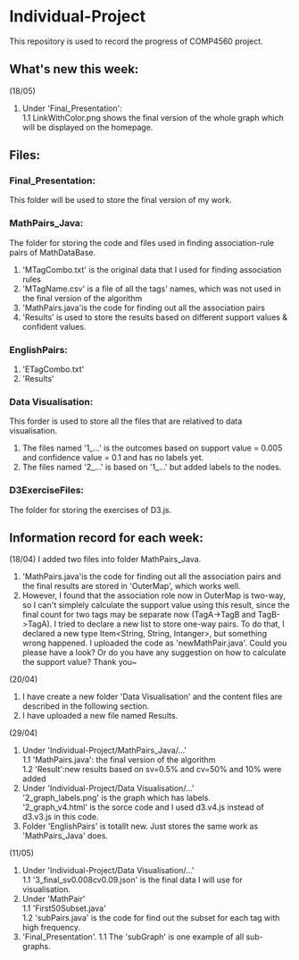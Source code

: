 # Individual-Project
This repository is used to record the progress of COMP4560 project.

## What's new this week:
(18/05)
1. Under 'Final_Presentation':<br />
   1.1 LinkWithColor.png shows the final version of the whole graph which will be displayed on the homepage.<br />

## Files:

### Final_Presentation:
This folder will be used to store the final version of my work.

### MathPairs_Java:
The folder for storing the code and files used in finding association-rule pairs of MathDataBase.
1. 'MTagCombo.txt' is the original data that I used for finding association rules
2. 'MTagName.csv' is a file of all the tags' names, which was not used in the final version of the algorithm
3. 'MathPairs.java'is the code for finding out all the association pairs 
4. 'Results' is used to store the results based on different support values & confident values.

### EnglishPairs:
1. 'ETagCombo.txt'
2. 'Results'

### Data Visualisation:
This forder is used to store all the files that are relatived to data visualisation.
1. The files named '1_...' is the outcomes based on support value = 0.005 and confidence value = 0.1 and has no labels yet.
2. The files named '2_...' is based on '1_...' but added labels to the nodes.

### D3ExerciseFiles:
The folder for storing the exercises of D3.js.

## Information record for each week:
(18/04) 
I added two files into folder MathPairs_Java.
1. 'MathPairs.java'is the code for finding out all the association pairs and the final results are stored in 'OuterMap', which works well.
2. However, I found that the association role now in OuterMap is two-way, so I can't simplely calculate the support value using this result, since the final count for two tags may be separate now (TagA->TagB and TagB->TagA). I tried to declare a new list to store one-way pairs. To do that, I declared a new type Item<String, String, Intanger>, but something wrong happened. I uploaded the code as 'newMathPair.java'. Could you please have a look? Or do you have any suggestion on how to calculate the support value? Thank you~

(20/04)
1. I have create a new folder 'Data Visualisation' and the content files are described in the following section.
2. I have uploaded a new file named Results.

(29/04)
1. Under 'Individual-Project/MathPairs_Java/...'<br />
   1.1 'MathPairs.java': the final version of the algorithm<br />
   1.2 'Result':new results based on sv=0.5% and cv=50% and 10% were added<br />
2. Under 'Individual-Project/Data Visualisation/...'<br />
   '2_graph_labels.png' is the graph which has labels.<br />
   '2_graph_v4.html' is the sorce code and I used d3.v4.js instead of d3.v3.js in this code.<br />
3. Folder 'EnglishPairs' is totallt new. Just stores the same work as 'MathPairs_Java' does.<br/>

(11/05)
 1. Under 'Individual-Project/Data Visualisation/...'<br />
    1.1 '3_final_sv0.008cv0.09.json' is the final data I will use for visualisation.
 2. Under 'MathPair'<br/>
    1.1 'First50Subset.java' <br />
    1.2 'subPairs.java' is the code for find out the subset for each tag with high frequency. 
 3. 'Final_Presentation'.
    1.1 The 'subGraph' is one example of all sub-graphs.
